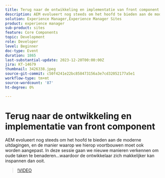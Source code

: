```yaml
---
title: Terug naar de ontwikkeling en implementatie van front component
description: AEM evolueert nog steeds om het hoofd te bieden aan de moderne uitdagingen, en de manier waarop we hierop voortbouwen moet ook worden aangepast. In deze sessie gaan we nieuwe manieren bekijken om oude taken te benaderen. De ontwikkelaarsinspanningen eenvoudiger dan ooit maken.
solution: Experience Manager,Experience Manager Sites
product: experience manager
sub-product: sites
feature: Core Components
topic: Development
role: Developer
level: Beginner
doc-type: Event
duration: 1865
last-substantial-update: 2023-12-20T00:00:00Z
jira: KT-14679
thumbnail: 3426338.jpeg
source-git-commit: c50f4241e22bc858473156a3e7cd32052177a5e1
workflow-type: tm+mt
source-wordcount: '87'
ht-degree: 0%

---
```



# Terug naar de ontwikkeling en implementatie van front component

AEM evolueert nog steeds om het hoofd te bieden aan de moderne uitdagingen, en de manier waarop we hierop voortbouwen moet ook worden aangepast. In deze sessie gaan we nieuwe manieren verkennen om oude taken te benaderen...waardoor de ontwikkelaar zich makkelijker kan inspannen dan ooit.

>[!VIDEO](https://video.tv.adobe.com/v/3426338/?learn=on)
